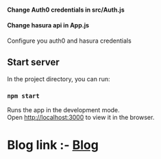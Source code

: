 #### Change Auth0 credentials in src/Auth.js
#### Change hasura api in App.js

Configure you auth0 and hasura credentials

## Start server

In the project directory, you can run:

### `npm start`

Runs the app in the development mode.<br>
Open [http://localhost:3000](http://localhost:3000) to view it in the browser.

# Blog link :- [Blog](https://levelup.gitconnected.com/todo-app-hasura-graphql-and-reactjs-dfd3f1224034)